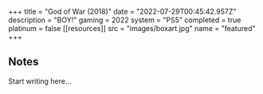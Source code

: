 +++
title = "God of War (2018)"
date = "2022-07-29T00:45:42.957Z"
description = "BOY!"
gaming = 2022
system = "PS5"
completed = true
platinum = false
[[resources]]
src = "images/boxart.jpg"
name = "featured"
+++

## Notes

Start writing here...
